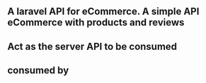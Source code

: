 
## A laravel API for eCommerce. A simple API  eCommerce with products and reviews
## Act as the server API to be consumed
## consumed by 
